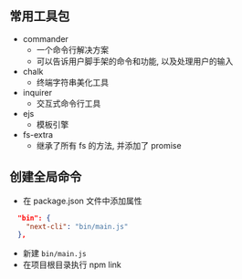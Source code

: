 ## 常用工具包

- commander
  - 一个命令行解决方案
  - 可以告诉用户脚手架的命令和功能, 以及处理用户的输入
- chalk
  - 终端字符串美化工具
- inquirer
  - 交互式命令行工具
- ejs
  - 模板引擎
- fs-extra
  - 继承了所有 fs 的方法, 并添加了 promise

## 创建全局命令

- 在 package.json 文件中添加属性

```json
  "bin": {
    "next-cli": "bin/main.js"
  },
```

- 新建 `bin/main.js`
- 在项目根目录执行 npm link
